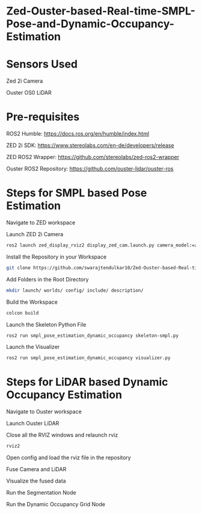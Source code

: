 # Zed-Ouster-based-Real-time-SMPL-Pose-and-Dynamic-Occupancy-Estimation
# Sensors Used

Zed 2i Camera

Ouster OS0 LiDAR

# Pre-requisites

ROS2 Humble: https://docs.ros.org/en/humble/index.html

ZED 2i SDK: https://www.stereolabs.com/en-de/developers/release

ZED ROS2 Wrapper: https://github.com/stereolabs/zed-ros2-wrapper

Ouster ROS2 Repository: https://github.com/ouster-lidar/ouster-ros

# Steps for SMPL based Pose Estimation
Navigate to ZED workspace

Launch ZED 2i Camera
```bash
ros2 launch zed_display_rviz2 display_zed_cam.launch.py camera_model:=zed2i
```

Install the Repository in your Workspace
```bash
git clone https://github.com/swarajtendulkar10/Zed-Ouster-based-Real-time-SMPL-Pose-and-Dynamic-Occupancy-Estimation.git
```
Add Folders in the Root Directory
```bash
mkdir launch/ worlds/ config/ include/ description/
```

Build the Workspace
```bash
colcon build
```

Launch the Skeleton Python File
```bash
ros2 run smpl_pose_estimation_dynamic_occupancy skeleton-smpl.py 
```

Launch the Visualizer
```bash
ros2 run smpl_pose_estimation_dynamic_occupancy visualizer.py 
```
# Steps for LiDAR based Dynamic Occupancy Estimation

Navigate to Ouster workspace

Launch Ouster LiDAR

Close all the RVIZ windows and relaunch rviz
```bash
rviz2
```
Open config and load the rviz file in the repository

Fuse Camera and LiDAR

Visualize the fused data



Run the Segmentation Node




Run the Dynamic Occupancy Grid Node


